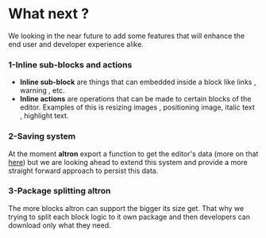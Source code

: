 
# What next ?

We looking in the near future to add some features that will enhance the end user and developer experience alike.

### 1-Inline sub-blocks and actions

- **Inline sub-block** are things that can embedded  inside a block like links  , warning , etc. 
- **Inline actions** are operations that can be made to certain blocks of the editor. Examples of this is resizing images , positioning image, italic text , highlight text.

### 2-Saving system

At the moment **altron** export a function to get the editor's data (more on that [here](/docs/Usage/Utils)) but we are looking ahead to extend this system and provide a more straight forward approach to persist this data.

### 3-Package splitting altron

The more blocks altron can support the bigger its size get. That why we trying to split each block logic to it own package and then developers can download only what they need.